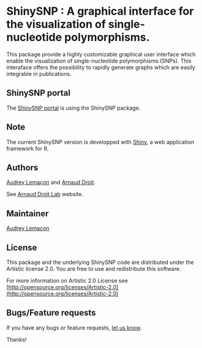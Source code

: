 ShinySNP : A graphical interface for the visualization of single-nucleotide polymorphisms.
=====================


This package provide a highly customizable graphical user interface which enable the visualization of single-nucleotide polymorphisms (SNPs). This interaface offers the possibility to rapidly generate graphs which are easily integrable in publications.

## ShinySNP portal ##

The [ShinySNP portal](http://functionaldb.genome.ulaval.ca/shinysnp) is using the ShinySNP package.

## Note ##

The current ShinySNP version is developped with [Shiny](http://shiny.rstudio.com/), a web application framework for R.

## Authors ##

[Audrey Lemaçon](https://www.linkedin.com/in/audreylemacon "Audrey Lemaçon")
and [Arnaud Droit](http://ca.linkedin.com/in/drarnaud "Arnaud Droit").

See [Arnaud Droit Lab](http://bioinformatique.ulaval.ca/home/ "Arnaud Droit Lab") 
website.

## Maintainer ##

[Audrey Lemaçon](https://www.linkedin.com/in/audreylemacon "Audrey Lemaçon")

## License ##

This package and the underlying ShinySNP code are distributed under the 
Artistic license 2.0. You are free to use and redistribute this software. 

For more information on Artistic 2.0 License see
[http://opensource.org/licenses/Artistic-2.0](http://opensource.org/licenses/Artistic-2.0)

## Bugs/Feature requests ##

If you have any bugs or feature requests, 
[let us know](https://github.com/andronekomimi/ShinySNP/issues). 

Thanks!